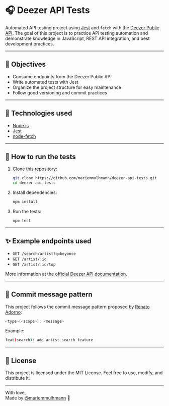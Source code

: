# 🎧 Deezer API Tests

Automated API testing project using [Jest](https://jestjs.io/) and `fetch` with the [Deezer Public API](https://developers.deezer.com/). The goal of this project is to practice API testing automation and demonstrate knowledge in JavaScript, REST API integration, and best development practices.

---

## 📌 Objectives

- Consume endpoints from the Deezer Public API  
- Write automated tests with Jest  
- Organize the project structure for easy maintenance  
- Follow good versioning and commit practices

---

## 🚀 Technologies used

- [Node.js](https://nodejs.org/)  
- [Jest](https://jestjs.io/)  
- [node-fetch](https://www.npmjs.com/package/node-fetch)

---

## 🧪 How to run the tests

1. Clone this repository:

   ```bash
   git clone https://github.com/mariemmulhmann/deezer-api-tests.git
   cd deezer-api-tests
   ```

2. Install dependencies:

   ```bash
   npm install
   ```

3. Run the tests:

   ```bash
   npm test
   ```

---

## ✨ Example endpoints used

- `GET /search/artist?q=beyonce`
- `GET /artist/:id`
- `GET /artist/:id/top`

More information at the [official Deezer API documentation](https://rapidapi.com/deezerdevs/api/deezer-1).

---

## 💬 Commit message pattern

This project follows the commit message pattern proposed by [Renato Adorno](https://dev.to/renatoadorno/padroes-de-commits-commit-patterns-41co):

```bash
<type>(<scope>): <message>
```

Example:

```bash
feat(search): add artist search feature
```

---

## 📄 License

This project is licensed under the MIT License. Feel free to use, modify, and distribute it.

---

With love,  
Made by [@mariemmulhmann](https://github.com/mariemmulhmann) 💜
